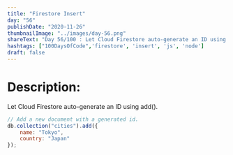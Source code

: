 ```yaml
---
title: "Firestore Insert"
day: "56"
publishDate: "2020-11-26"
thumbnailImage: "../images/day-56.png"
shareText: "Day 56/100 : Let Cloud Firestore auto-generate an ID using add(). "
hashtags: ["100DaysOfCode",'firestore', 'insert', 'js', 'node']
draft: false
---
```


# Description:

Let Cloud Firestore auto-generate an ID using add().
```js
// Add a new document with a generated id.
db.collection("cities").add({
    name: "Tokyo",
    country: "Japan"
});
```